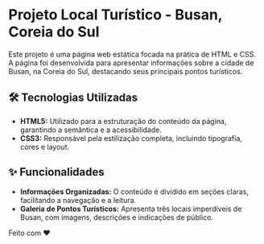 # Projeto Local Turístico - Busan, Coreia do Sul

Este projeto é uma página web estática focada na prática de HTML e CSS. A página foi desenvolvida para apresentar informações sobre a cidade de Busan, na Coreia do Sul, destacando seus principais pontos turísticos.

## 🛠️ Tecnologias Utilizadas

- **HTML5:** Utilizado para a estruturação do conteúdo da página, garantindo a semântica e a acessibilidade.
- **CSS3:** Responsável pela estilização completa, incluindo tipografia, cores e layout.

## ✨ Funcionalidades

- **Informações Organizadas:** O conteúdo é dividido em seções claras, facilitando a navegação e a leitura.
- **Galeria de Pontos Turísticos:** Apresenta três locais imperdíveis de Busan, com imagens, descrições e indicações de público.

Feito com ❤️